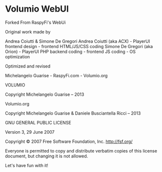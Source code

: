 Volumio WebUI
=======
Forked From RaspyFi's WebUi

Original work made by

Andrea Coiutti & Simone De Gregori Andrea Coiutti (aka ACX) - PlayerUI frontend design - frontend HTML/JS/CSS coding Simone De Gregori (aka Orion) - PlayerUI PHP backend coding - frontend JS coding - OS optimization

Optimized and revised

Michelangelo Guarise - RaspyFi.com - Volumio.org


VOLUMIO

Copyright Michelangelo Guarise – 2013

Volumio.org

Copyright Michelangelo Guarise & Daniele Busciantella Ricci – 2013

GNU GENERAL PUBLIC LICENSE

Version 3, 29 June 2007

Copyright © 2007 Free Software Foundation, Inc. <http://fsf.org/>

Everyone is permitted to copy and distribute verbatim copies of this license document, but changing it is not allowed.


Let's have fun with it! 

